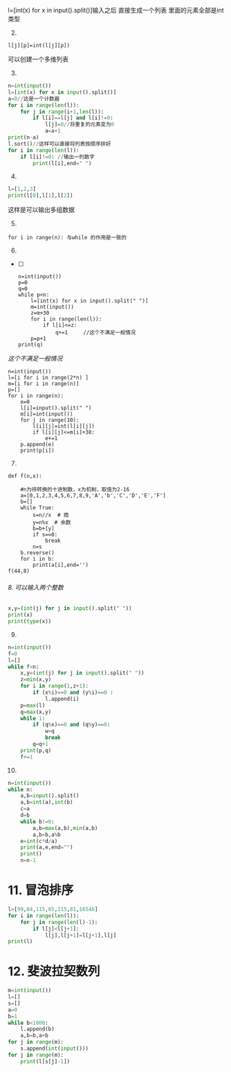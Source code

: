 l=[int(x) for x in input().split()]输入之后 直接生成一个列表 里面的元素全部是int类型

2.

```
l[j][p]=int(l[j][p])
```

可以创建一个多维列表

3.

```python
n=int(input())
l=[int(x) for x in input().split()]
a=0//这是一个计数器
for i in range(len(l)):
    for j in range(i+1,len(l)):
        if l[i]==l[j] and l[i]!=0:
            l[j]=0//将重复的元素变为0
            a=a+1
print(n-a)
l.sort()//这样可以直接将列表按顺序排好
for i in range(len(l)):
    if l[i]!=0: //输出一列数字
        print(l[i],end=" ")
```

4.

```python
l=[1,2,3]
print(l[0],l[1],l[2])
```

这样是可以输出多组数据

5.

```
for i in range(n): 与while 的作用是一致的
```

6.

- [ ] ```
  n=int(input())
  p=0
  q=0
  while p<n:
      l=[int(x) for x in input().split(" ")]
      m=int(input())
      z=m+30
      for i in range(len(l)):
          if l[i]<=z:
              q+=1     //这个不满足一般情况
      p=p+1
  print(q)
  ```

*这个不满足一般情况*

```
n=int(input())
l=[i for i in range(2*n) ]
m=[i for i in range(n)]
p=[]
for i in range(n):
    e=0
    l[i]=input().split(" ")
    m[i]=int(input())
    for j in range(10):
        l[i][j]=int(l[i][j])
        if l[i][j]<=m[i]+30:
            e+=1
    p.append(e)
    print(p[i])
```

7.

```如何转换进制
def f(n,x):

    #n为待转换的十进制数，x为机制，取值为2-16
    a=[0,1,2,3,4,5,6,7,8,9,'A','b','C','D','E','F']
    b=[]
    while True:
        s=n//x  # 商
        y=n%x  # 余数
        b=b+[y]
        if s==0:
            break
        n=s
    b.reverse()
    for i in b:
        print(a[i],end='')
f(44,8)
```

###### 8.                           可以输入两个整数

```python
x,y=(int(j) for j in input().split(" "))
print(x)
print(type(x))
```

9.

```py
n=int(input())
f=0
l=[]
while f<n:
    x,y=(int(j) for j in input().split(" "))
    z=min(x,y)
    for i in range(1,z+1):
        if (x%i)==0 and (y%i)==0 :
            l.append(i)
    p=max(l)
    q=max(x,y)
    while 1:
        if (q%x)==0 and (q%y)==0:
            w=q
            break
        q=q+1
    print(p,q)
    f+=1
```

10.

```python
n=int(input())
while n:
    a,b=input().split()
    a,b=int(a),int(b)
    c=a
    d=b
    while b!=0:
        a,b=max(a,b),min(a,b)
        a,b=b,a%b
    e=int(c*d/a)
    print(a,e,end="")
    print()
    n=n-1
```

# 11.      冒泡排序

```py
l=[99,84,115,65,215,81,16546]
for i in range(len(l)):
    for j in range(len(l)-1):
        if l[j]<l[j+1]:
            l[j],l[j+1]=l[j+1],l[j]
print(l)
```

# 12.        斐波拉契数列

```py
m=int(input())
l=[]
s=[]
a=0
b=1
while b<1000:
    l.append(b)
    a,b=b,a+b
for j in range(m):
    s.append(int(input()))
for j in range(m):
    print(l[s[j]-1])
```